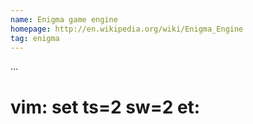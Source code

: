 ```yaml
---
name: Enigma game engine
homepage: http://en.wikipedia.org/wiki/Enigma_Engine
tag: enigma
---
```

...
# vim: set ts=2 sw=2 et:
